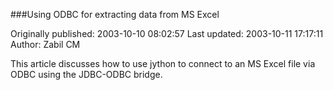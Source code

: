 ###Using ODBC for extracting data from MS Excel

Originally published: 2003-10-10 08:02:57
Last updated: 2003-10-11 17:17:11
Author: Zabil CM

This article discusses how to use jython to connect to an MS Excel file via ODBC using the JDBC-ODBC bridge.